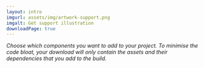 ```yaml
---
layout: intro
imgurl: assets/img/artwork-support.png
imgalt: Get support illustration
downloadPage: true
---
```


*Choose which components you want to add to your project. To minimise the code bloat, your download will only contain the assets and their dependencies that you add to the build.*

